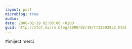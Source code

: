 ```yaml
---
layout: post
microblog: true
audio: 
date: 2008-02-19 02:00:00 +0200
guid: http://xtof.micro.blog/2008/02/19/t732602852.html
---
```

#imiject  merci
